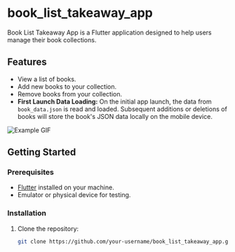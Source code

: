 # book_list_takeaway_app

Book List Takeaway App is a Flutter application designed to help users manage their book collections.

## Features

- View a list of books.
- Add new books to your collection.
- Remove books from your collection.
- **First Launch Data Loading:** On the initial app launch, the data from `book_data.json` is read and loaded. Subsequent additions or deletions of books will store the book's JSON data locally on the mobile device.

![Example GIF](https://github.com/YuxinHuang-Cody/book_list_takeaway_app/blob/master/show.gif)

## Getting Started

### Prerequisites

- [Flutter](https://flutter.dev/docs/get-started/install) installed on your machine.
- Emulator or physical device for testing.

### Installation

1. Clone the repository:

   ```bash
   git clone https://github.com/your-username/book_list_takeaway_app.git
